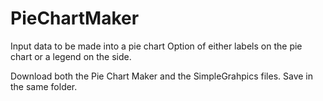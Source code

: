 # PieChartMaker
Input data to be made into a pie chart
Option of either labels on the pie chart or a legend on the side.

Download both the Pie Chart Maker and the SimpleGrahpics files.
Save in the same folder.
